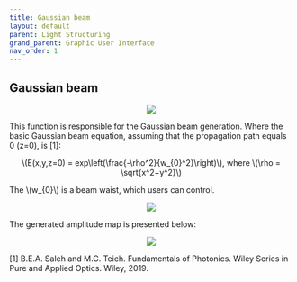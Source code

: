 ```yaml
---
title: Gaussian beam
layout: default
parent: Light Structuring
grand_parent: Graphic User Interface
nav_order: 1
---
```

## [](#header-2)Gaussian beam
<script id="MathJax-script" async src="https://cdn.jsdelivr.net/npm/mathjax@3/es5/tex-mml-chtml.js"></script>
<p align="center">
  <img src="/BCAA_tutorial/assets/images/Gaussian_beam.png">
</p>
This function is responsible for the Gaussian beam generation. Where the basic Gaussian beam equation, assuming that the propagation path equals 0 (z=0), is [1]:
<p align="center">
\(E(x,y,z=0) = exp\left(\frac{-\rho^2}{w_{0}^2}\right)\), where \(\rho = \sqrt{x^2+y^2}\)
<p>
The \(w_{0}\) is a beam waist, which users can control.
<p align="center">
  <img src="/BCAA_tutorial/assets/images/Beam_waist.png">
</p>
The generated amplitude map is presented below:
<p align="center">
  <img src="/BCAA_tutorial/assets/images/Gauss1_2.png">
</p>

[1] B.E.A. Saleh and M.C. Teich. Fundamentals of Photonics. Wiley Series in Pure and Applied Optics. Wiley, 2019.
 


